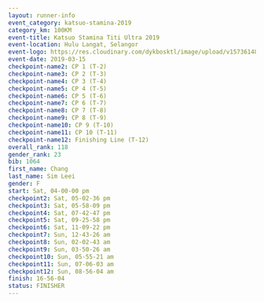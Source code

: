 ```yaml
--- 
layout: runner-info 
event_category: katsuo-stamina-2019 
category_km: 100KM 
event-title: Katsuo Stamina Titi Ultra 2019 
event-location: Hulu Langat, Selangor 
event-logo: https://res.cloudinary.com/dykbosktl/image/upload/v1573614825/Logo/Logo_p7ft6n.png 
event-date: 2019-03-15 
checkpoint-name2: CP 1 (T-2) 
checkpoint-name3: CP 2 (T-3) 
checkpoint-name4: CP 3 (T-4) 
checkpoint-name5: CP 4 (T-5) 
checkpoint-name6: CP 5 (T-6) 
checkpoint-name7: CP 6 (T-7) 
checkpoint-name8: CP 7 (T-8) 
checkpoint-name9: CP 8 (T-9) 
checkpoint-name10: CP 9 (T-10) 
checkpoint-name11: CP 10 (T-11) 
checkpoint-name12: Finishing Line (T-12) 
overall_rank: 118
gender_rank: 23
bib: 1064
first_name: Chang
last_name: Sim Leei
gender: F
start: Sat, 04-00-00 pm
checkpoint2: Sat, 05-02-36 pm
checkpoint3: Sat, 05-58-09 pm
checkpoint4: Sat, 07-42-47 pm
checkpoint5: Sat, 09-25-58 pm
checkpoint6: Sat, 11-09-22 pm
checkpoint7: Sun, 12-43-26 am
checkpoint8: Sun, 02-02-43 am
checkpoint9: Sun, 03-50-26 am
checkpoint10: Sun, 05-55-21 am
checkpoint11: Sun, 07-06-03 am
checkpoint12: Sun, 08-56-04 am
finish: 16-56-04
status: FINISHER
--- 
```

